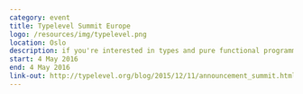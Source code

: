 ```yaml
---
category: event
title: Typelevel Summit Europe
logo: /resources/img/typelevel.png
location: Oslo
description: if you're interested in types and pure functional programming and want to make those ideas commonplace
start: 4 May 2016
end: 4 May 2016
link-out: http://typelevel.org/blog/2015/12/11/announcement_summit.html
---
```

